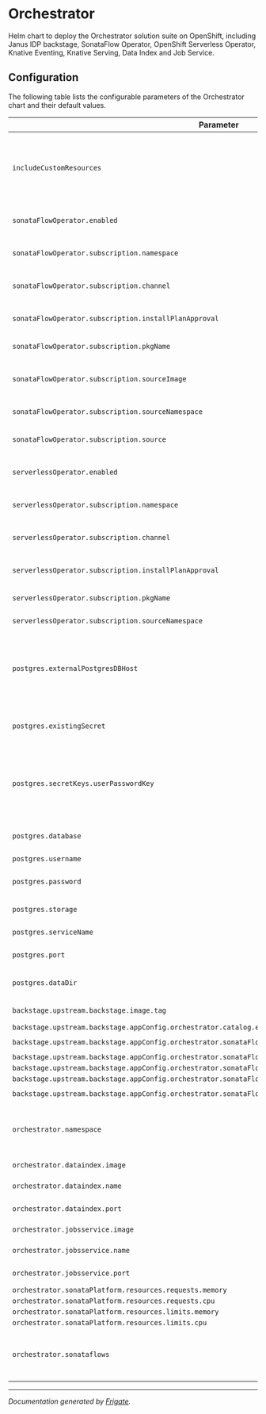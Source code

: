 
Orchestrator
===========

Helm chart to deploy the Orchestrator solution suite on OpenShift, including Janus IDP backstage, SonataFlow Operator, OpenShift Serverless Operator,  Knative Eventing, Knative Serving, Data Index and Job Service.



## Configuration

The following table lists the configurable parameters of the Orchestrator chart and their default values.

| Parameter                | Description             | Default        |
| ------------------------ | ----------------------- | -------------- |
| `includeCustomResources` | set to true to have the custom resources (KnativeEventing, KnativeServing, SonataFlow and SonataFlowPlatform). | `false` |
| `sonataFlowOperator.enabled` | whether the operator should be deployed by the chart | `true` |
| `sonataFlowOperator.subscription.namespace` | namespace where the operator should be deployed | `"openshift-operators"` |
| `sonataFlowOperator.subscription.channel` | channel of an operator package to subscribe to | `"alpha"` |
| `sonataFlowOperator.subscription.installPlanApproval` | whether the update should be installed automatically | `"Automatic"` |
| `sonataFlowOperator.subscription.pkgName` | name of the operator package | `"sonataflow-operator"` |
| `sonataFlowOperator.subscription.sourceImage` | catalog image of the development build. Unset it for the release build. | `"quay.io/jianrzha/kogito-serverless-operator-catalog:v2.0.0"` |
| `sonataFlowOperator.subscription.sourceNamespace` | namespace of the catalog source | `"openshift-marketplace"` |
| `sonataFlowOperator.subscription.source` | name of the catalog source for the operator | `"sonataflow-operator"` |
| `serverlessOperator.enabled` | whether the operator should be deployed by the chart | `true` |
| `serverlessOperator.subscription.namespace` | namespace where the operator should be deployed | `"openshift-serverless"` |
| `serverlessOperator.subscription.channel` | channel of an operator package to subscribe to | `"stable"` |
| `serverlessOperator.subscription.installPlanApproval` | whether the update should be installed automatically | `"Automatic"` |
| `serverlessOperator.subscription.pkgName` | name of the operator package | `"serverless-operator"` |
| `serverlessOperator.subscription.sourceNamespace` | namespace of the catalog source | `"openshift-marketplace"` |
| `postgres.externalPostgresDBHost` | host name of an existing Postgres DB used by dataindex and job service. If empty, a local Postgres DB is deployed | `""` |
| `postgres.existingSecret` | name of existing secret to use for PostgreSQL credentials. | `""` |
| `postgres.secretKeys.userPasswordKey` | name of key in existing secret to use for PostgreSQL credentials. Only used when `existingSecret` is set. | `"password"` |
| `postgres.database` | database instance used by data index and job service | `"sonataflow"` |
| `postgres.username` | database user name | `"postgres"` |
| `postgres.password` | database password. Ignored if existingSecret is set. | `"postgres"` |
| `postgres.storage` | the database storage size | `"2Gi"` |
| `postgres.serviceName` | service name to access the database | `"postgres-db-service"` |
| `postgres.port` | service port to access the database | `5432` |
| `postgres.dataDir` | where the database data files are stored inside the container | `"/var/lib/postgresql/data/dbfiles"` |
| `backstage.upstream.backstage.image.tag` | Hack to bypass bug in 'next' tag | `pr-814` |
| `backstage.upstream.backstage.appConfig.orchestrator.catalog.environment` |  | `"development"` |
| `backstage.upstream.backstage.appConfig.orchestrator.sonataFlowService.baseUrl` |  | `"http://event-timeout.sonataflow-infra.svc.cluster.local"` |
| `backstage.upstream.backstage.appConfig.orchestrator.sonataFlowService.port` |  | `80` |
| `backstage.upstream.backstage.appConfig.orchestrator.sonataFlowService.path` |  | `"/"` |
| `backstage.upstream.backstage.appConfig.orchestrator.sonataFlowService.workflowsSource.localPath` |  | `"/tmp"` |
| `backstage.upstream.backstage.appConfig.orchestrator.sonataFlowService.workflowsSource.gitRepositoryUrl` |  | `"https://github.com/tiagodolphine/backstage-orchestrator-work"` |
| `orchestrator.namespace` | namespace where the data index, job service and workflows are deployed | `"sonataflow-infra"` |
| `orchestrator.dataindex.image` | image for data index | `"quay.io/kiegroup/kogito-data-index-postgresql:1.42"` |
| `orchestrator.dataindex.name` | service name of the data index | `"data-index-service"` |
| `orchestrator.dataindex.port` | service port of the data index | `8080` |
| `orchestrator.jobsservice.image` | image for job service | `"quay.io/kiegroup/kogito-jobs-service-postgresql:1.44"` |
| `orchestrator.jobsservice.name` | service name of the job service | `"jobs-service-service"` |
| `orchestrator.jobsservice.port` | service port of the job service | `8080` |
| `orchestrator.sonataPlatform.resources.requests.memory` |  | `"64Mi"` |
| `orchestrator.sonataPlatform.resources.requests.cpu` |  | `"250m"` |
| `orchestrator.sonataPlatform.resources.limits.memory` |  | `"1Gi"` |
| `orchestrator.sonataPlatform.resources.limits.cpu` |  | `"500m"` |
| `orchestrator.sonataflows` | workflows to get deployed | `[{"name": "event-timeout", "description": "Event timeout example on k8s!", "version": "0.0.1", "profile": "prod", "serviceTargetPort": 8080, "propsConfigData": "application.properties: |\n  # Data Index configuration\n  mp.messaging.outgoing.kogito-processinstances-events.url=http://data-index-service/processes\n  mp.messaging.outgoing.kogito-usertaskinstances-events.url=http://data-index-service/tasks\n  mp.messaging.outgoing.kogito-variables-events.url=http://data-index-service/variables\n  # Skip user tasks and variables events sending.\n  kogito.events.usertasks.enabled=false\n  kogito.events.variables.enabled=false\n  quarkus.log.category.\"io.smallrye.reactive.messaging\".level = DEBUG\n  quarkus.log.category.\"org.kie\".level = DEBUG\n  quarkus.log.category.\"io.quarkus.reactivemessaging\".level = DEBUG\n  quarkus.log.category.\"io.vertx\".level = DEBUG\n", "spec": "flow:\n  start: PrintStartMessage\n  events:\n    - name: event1\n      source: ''\n      type: event1_event_type\n    - name: event2\n      source: ''\n      type: event2_event_type\n  functions:\n    - name: systemOut\n      type: custom\n      operation: sysout\n  timeouts:\n    eventTimeout: PT60S\n  states:\n    - name: PrintStartMessage\n      type: operation\n      actions:\n        - name: printSystemOut\n          functionRef:\n            refName: systemOut\n            arguments:\n              message: \"${\\\"event-state-timeouts: \\\" + $WORKFLOW.instanceId + \\\" has started.\\\"}\"\n      transition: WaitForEvent1\n    - name: WaitForEvent1\n      type: event\n      onEvents:\n        - eventRefs: [ event1 ]\n          eventDataFilter:\n            data: \"${ \\\"The event1 was received.\\\" }\"\n            toStateData: \"${ .exitMessage1 }\"\n          actions:\n            - name: printAfterEvent1\n              functionRef:\n                refName: systemOut\n                arguments:\n                  message: \"${\\\"event-state-timeouts: \\\" + $WORKFLOW.instanceId + \\\" executing actions for event1.\\\"}\"\n\n      transition: WaitForEvent2\n    - name: WaitForEvent2\n      type: event\n      onEvents:\n        - eventRefs: [ event2 ]\n          eventDataFilter:\n            data: \"${ \\\"The event2 was received.\\\" }\"\n            toStateData: \"${ .exitMessage2 }\"\n          actions:\n            - name: printAfterEvent2\n              functionRef:\n                refName: systemOut\n                arguments:\n                  message: \"${\\\"event-state-timeouts: \\\" + $WORKFLOW.instanceId + \\\" executing actions for event2.\\\"}\"\n      transition: PrintExitMessage\n    - name: PrintExitMessage\n      type: operation\n      actions:\n        - name: printSystemOut\n          functionRef:\n            refName: systemOut\n            arguments:\n              message: \"${\\\"event-state-timeouts: \\\" + $WORKFLOW.instanceId + \\\" has finalized. \\\" + if .exitMessage1 != null then .exitMessage1 else \\\"The event state did not receive event1, and the timeout has overdue\\\" end + \\\" -- \\\" + if .exitMessage2 != null then .exitMessage2 else \\\"The event state did not receive event2, and the timeout has overdue\\\" end }\"\n      end: true"}]` |



---
_Documentation generated by [Frigate](https://frigate.readthedocs.io)._

